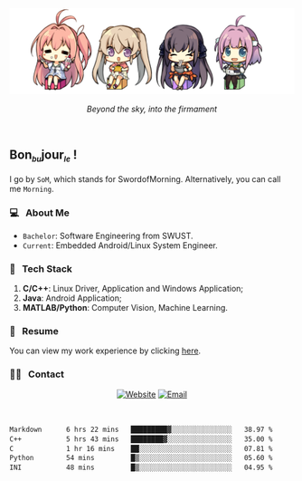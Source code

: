<img src="./pic/Aokana.png">
<p align="center"><em>Beyond the sky, into the firmament</em></p>

<br/>

## Bon<sub><em><font size=2>bu</font></em></sub>jour<sub><em><font size=2>le</font></em></sub> !

I go by `SoM`, which stands for SwordofMorning. Alternatively, you can call me `Morning`.

### 💻 &nbsp; About Me

- `Bachelor`: Software Engineering from SWUST.
- `Current`: Embedded Android/Linux System Engineer.

### 🔧 &nbsp; Tech Stack

1. **C/C++**: Linux Driver, Application and Windows Application;
2. **Java**: Android Application;
3. **MATLAB/Python**: Computer Vision, Machine Learning.

### 📝 &nbsp; Resume

You can view my work experience by clicking <a href="https://swordofmorning.com/index.php/contact/">here</a>.

### 🤝🏻 &nbsp; Contact

<p align="center">
<a href="https://swordofmorning.com/"><img alt="Website" src="https://img.shields.io/badge/Website-swordofmorning.com-blue?style=flat-square&logo=google-chrome"></a>
<a href="mailto:master@xiaojintao.email
"><img alt="Email" src="https://img.shields.io/badge/Email-master@xiaojintao.email-blue?style=flat-square&logo=gmail"></a>
</p>

<br/>

<!--START_SECTION:waka-->

```txt
Markdown      6 hrs 22 mins   █████████▓░░░░░░░░░░░░░░░   38.97 %
C++           5 hrs 43 mins   ████████▓░░░░░░░░░░░░░░░░   35.00 %
C             1 hr 16 mins    ██░░░░░░░░░░░░░░░░░░░░░░░   07.81 %
Python        54 mins         █▒░░░░░░░░░░░░░░░░░░░░░░░   05.60 %
INI           48 mins         █▒░░░░░░░░░░░░░░░░░░░░░░░   04.95 %
```

<!--END_SECTION:waka-->
